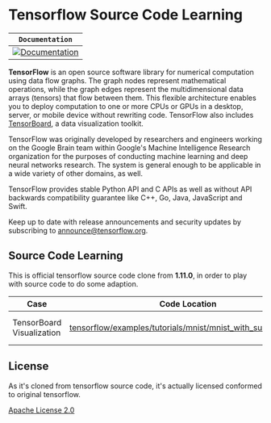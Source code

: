 # Tensorflow Source Code Learning

| **`Documentation`** |
|-----------------|
| [![Documentation](https://img.shields.io/badge/api-reference-blue.svg)](https://www.tensorflow.org/api_docs/) |

**TensorFlow** is an open source software library for numerical computation using
data flow graphs.  The graph nodes represent mathematical operations, while
the graph edges represent the multidimensional data arrays (tensors) that flow
between them.  This flexible architecture enables you to deploy computation to one
or more CPUs or GPUs in a desktop, server, or mobile device without rewriting
code.  TensorFlow also includes [TensorBoard](https://www.tensorflow.org/guide/summaries_and_tensorboard), a data visualization toolkit.

TensorFlow was originally developed by researchers and engineers
working on the Google Brain team within Google's Machine Intelligence Research
organization for the purposes of conducting machine learning and deep neural
networks research.  The system is general enough to be applicable in a wide
variety of other domains, as well.

TensorFlow provides stable Python API and C APIs as well as without API backwards compatibility guarantee like C++, Go, Java, JavaScript and Swift.

Keep up to date with release announcements and security updates by
subscribing to
[announce@tensorflow.org](https://groups.google.com/a/tensorflow.org/forum/#!forum/announce).


## Source Code Learning

This is official tensorflow source code clone from **1.11.0**, in order to play with source code to do some adaption.

|   Case    |     Code Location   | Readme Location |    Date   |
|-----------|---------------------|-----------------|-----------|
| TensorBoard Visualization | [tensorflow/examples/tutorials/mnist/mnist_with_summaries.py](tensorflow/examples/tutorials/mnist/mnist_with_summaries.py) | [tensorflow/examples/tutorials/mnist/README_MNIST.md](tensorflow/examples/tutorials/mnist/README_MNIST.md) | 2019 Jan 24th|



## License

As it's cloned from tensorflow source code, it's actually licensed conformed to original tensorflow.

[Apache License 2.0](LICENSE)
